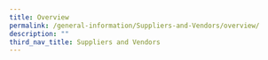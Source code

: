 ```yaml
---
title: Overview
permalink: /general-information/Suppliers-and-Vendors/overview/
description: ""
third_nav_title: Suppliers and Vendors
---
```

